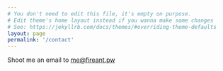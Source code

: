 ```yaml
---
# You don't need to edit this file, it's empty on purpose.
# Edit theme's home layout instead if you wanna make some changes
# See: https://jekyllrb.com/docs/themes/#overriding-theme-defaults
layout: page
permalink: '/contact'
---
```


Shoot me an email to <a href="mailto:me@fireant.pw">me@fireant.pw</a>
